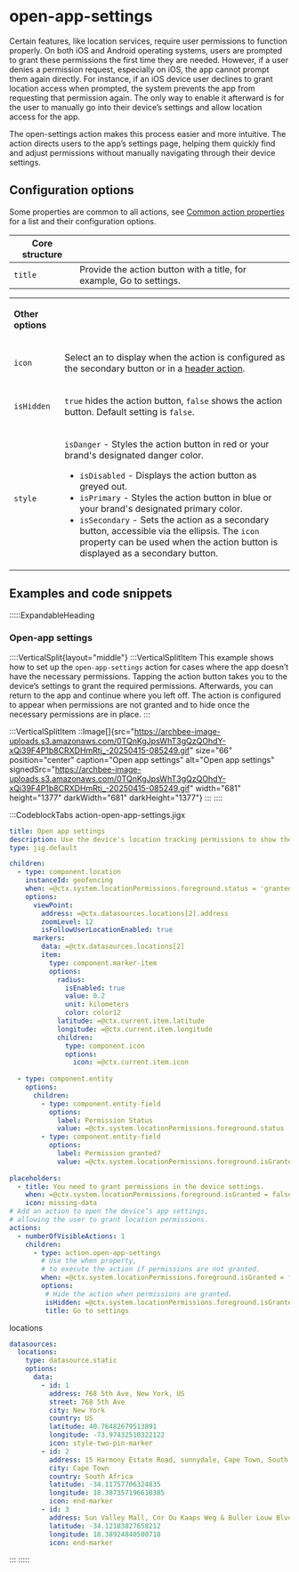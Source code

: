 # open-app-settings

Certain features, like location services, require user permissions to function properly. On both iOS and Android operating systems, users are prompted to grant these permissions the first time they are needed. However, if a user denies a permission request, especially on iOS, the app cannot prompt them again directly. For instance, if an iOS device user declines to grant location access when prompted, the system prevents the app from requesting that permission again. The only way to enable it afterward is for the user to manually go into their device’s settings and allow location access for the app.

The open-settings action makes this process easier and more intuitive. The action directs users to the app’s settings page, helping them quickly find and adjust permissions without manually navigating through their device settings.

## Configuration options

Some properties are common to all actions, see [Common action properties]()  for a list and their configuration options.

| **Core structure** |                                                                      |
| ------------------ | -------------------------------------------------------------------- |
| `title`            | Provide the action button with a title, for example, Go to settings. |

<table isTableHeaderOn="true" selectedColumns="" selectedRows="" selectedTable="false" columnWidths="140">
  <tr>
    <td selected="false" align="left">
      <p><strong>Other options</strong></p>
    </td>
    <td selected="false" align="left">
    </td>
  </tr>
  <tr>
    <td selected="false" align="left">
      <p><code>icon</code></p>
    </td>
    <td selected="false" align="left">
      <p>Select an  to display when the action is configured as the secondary button or in a <a href="./../Components/jig-header.md">header action</a>.</p>
    </td>
  </tr>
  <tr>
    <td selected="false" align="left">
      <p><code>isHidden</code></p>
    </td>
    <td selected="false" align="left">
      <p><code>true</code> hides the action button, <code>false</code> shows the action button. Default setting is <code>false</code>.</p>
    </td>
  </tr>
  <tr>
    <td selected="false" align="left">
      <p><code>style</code></p>
    </td>
    <td selected="false" align="left">
      <p><code>isDanger</code> - Styles the action button in red or your brand's designated danger color.</p>
      <ul>
      <li> <code>isDisabled</code> - Displays the action button as greyed out.</li>
      <li><code>isPrimary</code> - Styles the action button in blue or your brand's designated primary color.</li>
      <li><code>isSecondary</code> - Sets the action as a secondary button, accessible via the ellipsis. The <code>icon</code> property can be used when the action button is displayed as a secondary button.</li>
      </ul>
    </td>
  </tr>
</table>

## Examples and code snippets&#x20;

:::::ExpandableHeading
### Open-app settings

::::VerticalSplit{layout="middle"}
:::VerticalSplitItem
This example shows how to set up the `open-app-settings` action for cases where the app doesn’t have the necessary permissions. Tapping the action button takes you to the device’s settings to grant the required permissions. Afterwards, you can return to the app and continue where you left off. The action is configured to appear when permissions are not granted and to hide once the necessary permissions are in place.
:::

:::VerticalSplitItem
::Image[]{src="https://archbee-image-uploads.s3.amazonaws.com/0TQnKgJpsWhT3gQzQOhdY-xQi39F4P1b8CRXDHmRtj_-20250415-085249.gif" size="66" position="center" caption="Open app settings" alt="Open app settings" signedSrc="https://archbee-image-uploads.s3.amazonaws.com/0TQnKgJpsWhT3gQzQOhdY-xQi39F4P1b8CRXDHmRtj_-20250415-085249.gif" width="681" height="1377" darkWidth="681" darkHeight="1377"}
:::
::::

:::CodeblockTabs
action-open-app-settings.jigx

```yaml
title: Open app settings
description: Use the device's location tracking permissions to show the location or a message. 
type: jig.default

children:
  - type: component.location
    instanceId: geofencing
    when: =@ctx.system.locationPermissions.foreground.status = 'granted'
    options:
      viewPoint:
        address: =@ctx.datasources.locations[2].address
        zoomLevel: 12
        isFollowUserLocationEnabled: true
      markers:
        data: =@ctx.datasources.locations[2]
        item:
          type: component.marker-item
          options:
            radius:
              isEnabled: true
              value: 0.2
              unit: kilometers
              color: color12
            latitude: =@ctx.current.item.latitude
            longitude: =@ctx.current.item.longitude
            children:
              type: component.icon
              options:
                icon: =@ctx.current.item.icon
                
  - type: component.entity
    options:
      children: 
        - type: component.entity-field
          options:
            label: Permission Status
            value: =@ctx.system.locationPermissions.foreground.status 
        - type: component.entity-field
          options:
            label: Permission granted?
            value: =@ctx.system.locationPermissions.foreground.isGranted   
                       
placeholders:
  - title: You need to grant permissions in the device settings. 
    when: =@ctx.system.locationPermissions.foreground.isGranted = false
    icon: missing-data
# Add an action to open the device’s app settings,
# allowing the user to grant location permissions.
actions:
  - numberOfVisibleActions: 1
    children:
      - type: action.open-app-settings
        # Use the when property,
        # to execute the action if permissions are not granted.
        when: =@ctx.system.locationPermissions.foreground.isGranted = false
        options:
         # Hide the action when permissions are granted.
         isHidden: =@ctx.system.locationPermissions.foreground.isGranted = true
         title: Go to settings
```

locations

```yaml
datasources:
  locations: 
    type: datasource.static
    options:
      data:
        - id: 1
          address: 768 5th Ave, New York, US 
          street: 768 5th Ave
          city: New York
          country: US
          latitude: 40.76482679513891
          longitude: -73.97432510322122 
          icon: style-two-pin-marker
        - id: 2
          address: 15 Harmony Estate Road, sunnydale, Cape Town, South Africa
          city: Cape Town
          country: South Africa  
          latitude: -34.11757706324835
          longitude: 18.387357196610385 
          icon: end-marker
        - id: 3
          address: Sun Valley Mall, Cnr Ou Kaaps Weg & Buller Louw Blvd, Sunnydale, Cape Town
          latitude: -34.12183827658212
          longitude: 18.38924840500718 
          icon: end-marker
```
:::
:::::

